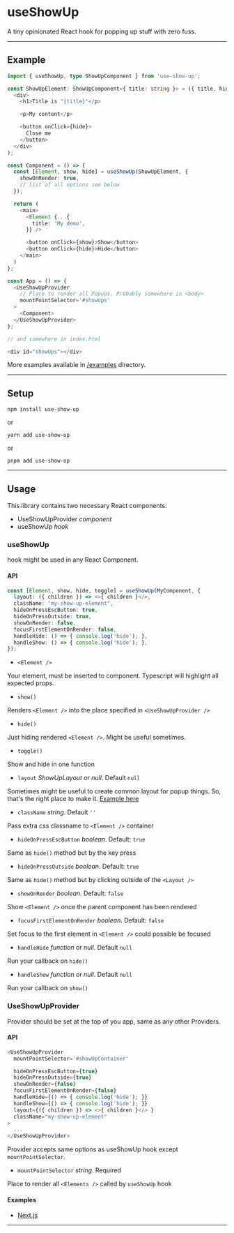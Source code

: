 # useShowUp

A tiny opinionated React hook for popping up stuff with zero fuss.

---

## Example

```typescript jsx
import { useShowUp, type ShowUpComponent } from 'use-show-up';

const ShowUpElement: ShowUpComponent<{ title: string }> = ({ title, hide }) => (
  <div>
    <h1>Title is "{title}"</p>

    <p>My content</p>

    <button onClick={hide}>
      Сlose me
    </button>
  </div>
);

const Component = () => {
  const [Element, show, hide] = useShowUp(ShowUpElement, {
    showOnRender: true,
    // list of all options see below
  });

  return (
    <main>
      <Element {...{
        title: 'My demo',
      }} />

      <button onClick={show}>Show</button>
      <button onClick={hide}>Hide</button>
    </main>
  )
};

const App = () => {
  <UseShowUpProvider
    // Place to render all Popups. Probably somewhere in <body>
    mountPointSelector='#showUps'
  >
    <Component>
  </UseShowUpProvider>
};

// and somewhere in index.html

<div id="showUps"></div>
```

More examples available in [/examples](./examples) directory.

---

## Setup

`npm install use-show-up`

or

`yarn add use-show-up`

or

`pnpm add use-show-up`

---

## Usage

This library contains two necessary React components:

- UseShowUpProvider _component_
- useShowUp _hook_

### useShowUp
hook might be used in any React Component.

#### API

```typescript jsx
const [Element, show, hide, toggle] = useShowUp(MyComponent, {
  layout: ({ children }) => <>{ children }</>,
  className: "my-show-up-element",
  hideOnPressEscButton: true,
  hideOnPressOutside: true,
  showOnRender: false,
  focusFirstElementOnRender: false,
  handleHide: () => { console.log('hide'); },
  handleShow: () => { console.log('hide'); },
});
```

- `<Element />`

Your element, must be inserted to component.
Typescript will highlight all expected props.

- `show()`

Renders `<Element />` into the place specified in `<UseShowUpProvider />`

- `hide()`

Just hiding rendered `<Element />`. Might be useful sometimes.

- `toggle()`

Show and hide in one function

- `layout` _ShowUpLayout_ or _null_. Default `null`

Sometimes might be useful to create common layout for popup things.
So, that's the right place to make it. [Example here](./examples/nextjs/src/pages/_app.tsx)

- `className` _string_. Default `''`

Pass extra css classname to `<Element />` container

- `hideOnPressEscButton` _boolean_. Default: `true`

Same as `hide()` method but by the key press

- `hideOnPressOutside` _boolean_. Default: `true`

Same as `hide()` method but by clicking outside of the `<Layout />`

- `showOnRender` _boolean_. Default: `false`

Show `<Element />` once the parent component has been rendered

- `focusFirstElementOnRender` _boolean_. Default: `false`

Set focus to the first element in `<Element />` could possible be focused

- `handleHide` _function_ or _null_. Default `null`

Run your callback on `hide()`

- `handleShow` _function_ or _null_. Default `null`

Run your callback on `show()`

### UseShowUpProvider
Provider should be set at the top of you app, same as any other Providers.

#### API

```typescript jsx
<UseShowUpProvider
  mountPointSelector='#showUpContainer'

  hideOnPressEscButton={true}
  hideOnPressOutside={true}
  showOnRender={false}
  focusFirstElementOnRender={false}
  handleHide={() => { console.log('hide'); }}
  handleShow={() => { console.log('hide'); }}
  layout={({ children }) => <>{ children }</> }
  className="my-show-up-element"
>
  ...
</UseShowUpProvider>
```

Provider accepts same options as useShowUp hook except `mountPointSelector`.

- `mountPointSelector` _string_. Required

Place to render all `<Elements />` called by `useShowUp` hook


#### Examples

- [Next.js](./examples/nextjs/src/pages/basic.tsx)











****




